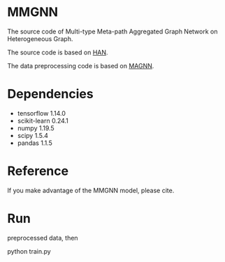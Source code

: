 # MMGNN

The source code of Multi-type Meta-path Aggregated Graph Network on Heterogeneous Graph.

The source code is based on [HAN](https://github.com/Jhy1993/HAN).

The data preprocessing code is based on [MAGNN](https://github.com/cynricfu/MAGNN).

# Dependencies
- tensorflow 1.14.0
- scikit-learn 0.24.1
- numpy 1.19.5
- scipy 1.5.4
- pandas 1.1.5

# Reference

If you make advantage of the MMGNN model, please cite.

# Run

preprocessed data, then

python train.py
